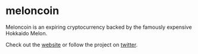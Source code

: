 # meloncoin
Meloncoin is an expiring cryptocurrency backed by the famously expensive Hokkaido Melon. 

Check out the [website](http://melonco.in) or follow the project on [twitter](https://twitter.com/meloncointoken).

